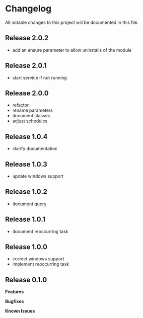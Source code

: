 # Changelog

All notable changes to this project will be documented in this file.

## Release 2.0.2

- add an ensure parameter to allow uninstalls of the module

## Release 2.0.1

- start service if not running

## Release 2.0.0

- refactor
- rename parameters
- document classes
- adjust schedules

## Release 1.0.4

- clarify documentation

## Release 1.0.3

- update windows support

## Release 1.0.2

- document query

## Release 1.0.1

- document reoccurring task

## Release 1.0.0

- correct windows support
- implement reoccurring task

## Release 0.1.0

**Features**

**Bugfixes**

**Known Issues**
